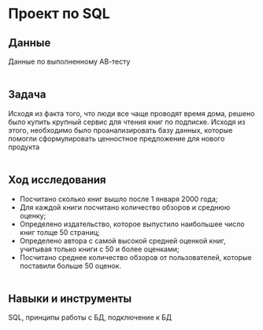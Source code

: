# Проект по SQL

## Данные
Данные по выполненному АВ-тесту<br><br>

## Задача
Исходя из факта того, что люди все чаще проводят время дома, решено было купить крупный сервис для чтения книг по подписке. 
Исходя из этого, необходимо было проанализировать базу данных, которые помогли сформулировать ценностное предложение для нового продукта<br><br>

## Ход исследования
- Посчитано сколько книг вышло после 1 января 2000 года;
- Для каждой книги посчитано количество обзоров и среднюю оценку;
- Определено издательство, которое выпустило наибольшее число книг толще 50 страниц;
- Определено автора с самой высокой средней оценкой книг, учитывая только книги с 50 и более оценками;
- Посчитано среднее количество обзоров от пользователей, которые поставили больше 50 оценок.<br><br>

## Навыки и инструменты
SQL, принципы работы с БД, подключение к БД
